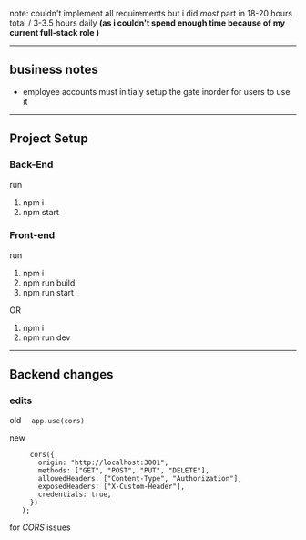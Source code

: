 
note: couldn't implement all requirements but i did *most* part in 18-20 hours total / 3-3.5 hours daily **(as i couldn't spend enough time because of my current full-stack role )**

---

## business notes
- employee accounts must initialy setup the gate inorder for users to use it


---
## Project Setup
### Back-End
run 
1) npm i   
2) npm start

### Front-end
run
1) npm i
2) npm run build
3) npm run start

OR
1) npm i
2) npm run dev


---

## Backend changes
### edits

 old 
```	  app.use(cors) ```

new
 ```app.use(
      cors({
        origin: "http://localhost:3001",
        methods: ["GET", "POST", "PUT", "DELETE"],
        allowedHeaders: ["Content-Type", "Authorization"],
        exposedHeaders: ["X-Custom-Header"],
        credentials: true,
      })
    );
  ``` 

for *CORS* issues


